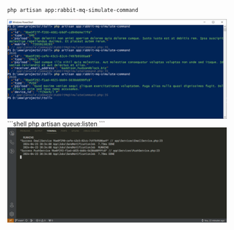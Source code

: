 ```shell
php artisan app:rabbit-mq-simulate-command
```
<img src="./command.png">
```shell
php artisan queue:listen
```
<img src="./queue.png">